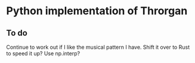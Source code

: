 # Python implementation of Throrgan

## To do 

Continue to work out if I like the musical pattern I have. Shift it over to Rust to speed it up? Use np.interp?